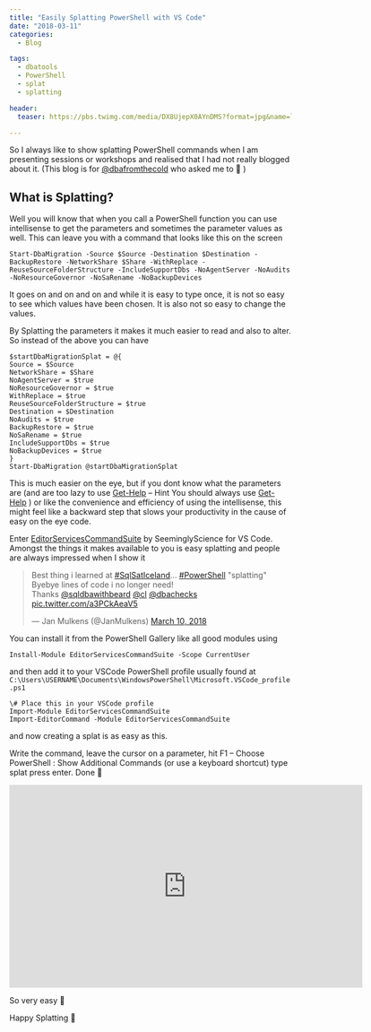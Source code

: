 ```yaml
---
title: "Easily Splatting PowerShell with VS Code"
date: "2018-03-11" 
categories:
  - Blog

tags:
  - dbatools
  - PowerShell
  - splat
  - splatting

header:
  teaser: https://pbs.twimg.com/media/DX8UjepX0AYnDMS?format=jpg&name=large

---
```

So I always like to show splatting PowerShell commands when I am presenting sessions or workshops and realised that I had not really blogged about it. (This blog is for [@dbafromthecold](https://twitter.com/dbafromthecold) who asked me to 🙂 )

What is Splatting?
------------------

Well you will know that when you call a PowerShell function you can use intellisense to get the parameters and sometimes the parameter values as well. This can leave you with a command that looks like this on the screen

    Start-DbaMigration -Source $Source -Destination $Destination -BackupRestore -NetworkShare $Share -WithReplace -ReuseSourceFolderStructure -IncludeSupportDbs -NoAgentServer -NoAudits -NoResourceGovernor -NoSaRename -NoBackupDevices

It goes on and on and on and while it is easy to type once, it is not so easy to see which values have been chosen. It is also not so easy to change the values.

By Splatting the parameters it makes it much easier to read and also to alter. So instead of the above you can have

```
$startDbaMigrationSplat = @{
Source = $Source
NetworkShare = $Share
NoAgentServer = $true
NoResourceGovernor = $true
WithReplace = $true
ReuseSourceFolderStructure = $true
Destination = $Destination
NoAudits = $true
BackupRestore = $true
NoSaRename = $true
IncludeSupportDbs = $true
NoBackupDevices = $true
}
Start-DbaMigration @startDbaMigrationSplat
```
This is much easier on the eye, but if you dont know what the parameters are (and are too lazy to use [Get-Help](https://docs.microsoft.com/en-us/powershell/module/microsoft.powershell.core/get-help?view=powershell-6) – Hint You should always use [Get-Help](https://docs.microsoft.com/en-us/powershell/module/microsoft.powershell.core/get-help?view=powershell-6) ) or like the convenience and efficiency of using the intellisense, this might feel like a backward step that slows your productivity in the cause of easy on the eye code.

Enter [EditorServicesCommandSuite](https://github.com/SeeminglyScience/EditorServicesCommandSuite) by SeeminglyScience for VS Code. Amongst the things it makes available to you is easy splatting and people are always impressed when I show it

<blockquote class="twitter-tweet"><p lang="en" dir="ltr">Best thing i learned at <a href="https://twitter.com/hashtag/SqlSatIceland?src=hash&amp;ref_src=twsrc%5Etfw">#SqlSatIceland</a>... <a href="https://twitter.com/hashtag/PowerShell?src=hash&amp;ref_src=twsrc%5Etfw">#PowerShell</a> &quot;splatting&quot;<br>Byebye lines of code i no longer need!<br>Thanks <a href="https://twitter.com/sqldbawithbeard?ref_src=twsrc%5Etfw">@sqldbawithbeard</a> <a href="https://twitter.com/cl?ref_src=twsrc%5Etfw">@cl</a> <a href="https://twitter.com/dbachecks?ref_src=twsrc%5Etfw">@dbachecks</a> <a href="https://t.co/a3PCkAeaV5">pic.twitter.com/a3PCkAeaV5</a></p>&mdash; Jan Mulkens (@JanMulkens) <a href="https://twitter.com/JanMulkens/status/972518661679452161?ref_src=twsrc%5Etfw">March 10, 2018</a></blockquote> <script async src="https://platform.twitter.com/widgets.js" charset="utf-8"></script>

You can install it from the PowerShell Gallery like all good modules using

    Install-Module EditorServicesCommandSuite -Scope CurrentUser

and then add it to your VSCode PowerShell profile usually found at `C:\Users\USERNAME\Documents\WindowsPowerShell\Microsoft.VSCode_profile.ps1`

```
\# Place this in your VSCode profile
Import-Module EditorServicesCommandSuite
Import-EditorCommand -Module EditorServicesCommandSuite
```

and now creating a splat is as easy as this.

Write the command, leave the cursor on a parameter, hit F1 – Choose PowerShell : Show Additional Commands (or use a keyboard shortcut) type splat press enter. Done 🙂  

<DIV id=v-pfRz040C-1 class=video-player><IFRAME height=362 src="https://videopress.com/embed/pfRz040C?hd=1&amp;loop=0&amp;autoPlay=0&amp;permalink=1" frameBorder=0 width=630 allowfullscreen></IFRAME>
<SCRIPT src="https://s0.wp.com/wp-content/plugins/video/assets/js/next/videopress-iframe.js"></SCRIPT>
</DIV></DIV>

So very easy 🙂

Happy Splatting 🙂


